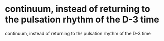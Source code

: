 # continuum, instead of returning to the pulsation rhythm of the D-3 time

continuum, instead of returning to the pulsation rhythm of the D-3 time
